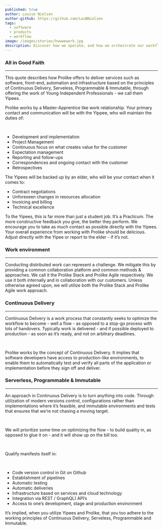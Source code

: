 ```yaml
---
published: true
author: Louise Nielsen
author-github: https://github.com/LouBNielsen
tags:
  - software
  - products
  - workflow
image: /images/stories/howwework.jpg
description: Discover how we operate, and how we orchestrate our workflow on a daily basis
---
```


### All in Good Faith
<hr>
This quote describes how Prolike offers to deliver services such as software, front-end, automation and infrastructure based on the principles of Continuous Delivery, Serveless, Programmable & Immutable, through offering the work of Young Independent Professionals - we call them Yipees.

<br>

Prolike works by a Master-Apprentice like work relationship. Your primary contact and communication will be with the Yippee, who will maintain the duties of:

<br>

- Development and implementation
- Project Management
- Continuous focus on what creates value for the customer
- Expectation management
- Reporting and follow-ups
- Correspondences and ongoing contact with the customer
- Retrospectives

The Yipees will be backed up by an elder, who will be your contact when it comes to:
- Contract negotiations
- Unforeseen changes in resources allocation
- Invoicing and billing
- Technical excellence

To the Yipees, this is far more than just a student job. It’s a Practicum. The more constructive feedback you give, the better they perform. We encourage you to take as much contact as possible directly with the Yipees.
Your overall experience from working with Prolike should be delicious. Adjust directly with the Yipee or report to the elder - if it’s not. 

### Work environment

<hr>

Conducting distributed work can represent a challenge. We mitigate this by providing a common collaboration platform and common methods & approaches. We call it the Prolike Stack and Prolike Agile respectively. We use it both internally and in collaboration with our customers.
Unless otherwise agreed upon, we will utilize both the Prolike Stack and Prolike Agile work approach.

### Continuous Delivery

<hr>

Continuous Delivery is a work process that constantly seeks to optimize the workflow to become - well a flow - as opposed to a stop-go process with lots of handovers. Typically work is delivered - and if possible deployed to production - as soon as it’s ready, and not on arbitrary deadlines.    

<br>

Prolike works by the concept of Continuous Delivery. It implies that software developers have access to   production-like environments, to enable them to automatically test and verify all parts of the application or implementation before they sign off and deliver.

### Serverless, Programmable & Immutable

<hr>

An approach in Continuous Delivery is to turn anything into code. Through utilization of modern versions control, configurations rather than implementations where it’s feasible, and immutable environments and tests that ensures that we’re not chasing a moving target.

<br>  

We will prioritize some time on optimizing the flow - to build quality in, as opposed to glue it on - and it will show up on the bill too.

<br>

Qualify manifests itself in:

<br>

- Code version control in Git on Github
- Establishment of pipelines
- Automatic testing
- Automatic deliveries
- Infrastructure based on services and cloud technology
- Integration via REST / GraphQL) API’s
- Access to one’s development, stage and production environment
   
It’s implied, when you utilize Yipees and Prolike, that you too adhere to the working principles of Continuous Delivery, Serveless, Programmable and Immutable.